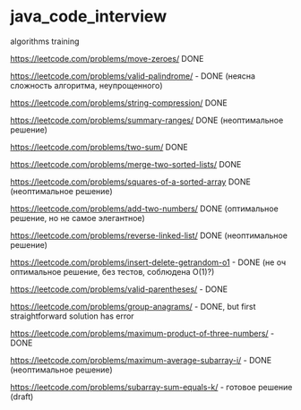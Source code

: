 # java_code_interview
algorithms training


https://leetcode.com/problems/move-zeroes/ DONE

https://leetcode.com/problems/valid-palindrome/ - DONE (неясна сложность алгоритма, неупрощенного)

https://leetcode.com/problems/string-compression/ DONE

https://leetcode.com/problems/summary-ranges/ DONE (неоптимальное решение)

https://leetcode.com/problems/two-sum/ DONE


https://leetcode.com/problems/merge-two-sorted-lists/ DONE

https://leetcode.com/problems/squares-of-a-sorted-array DONE (неоптимальное решение)

https://leetcode.com/problems/add-two-numbers/ DONE (оптимальное решение, но не самое элегантное)

https://leetcode.com/problems/reverse-linked-list/ DONE (неоптимальное решение)

https://leetcode.com/problems/insert-delete-getrandom-o1 - DONE (не оч оптимальное решение, без тестов, соблюдена О(1)?)

https://leetcode.com/problems/valid-parentheses/  - DONE

https://leetcode.com/problems/group-anagrams/ - DONE, but first straightforward solution has error

https://leetcode.com/problems/maximum-product-of-three-numbers/ - DONE

https://leetcode.com/problems/maximum-average-subarray-i/ - DONE (неоптимальное решение)

https://leetcode.com/problems/subarray-sum-equals-k/ - готовое решение (draft)